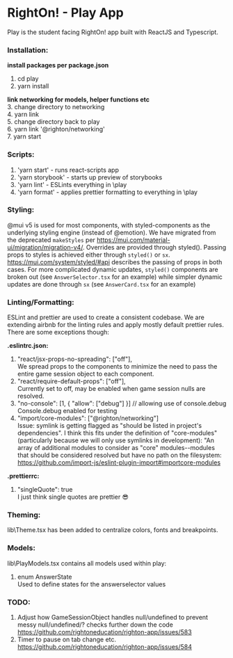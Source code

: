 # RightOn! - Play App

Play is the student facing RightOn! app built with ReactJS and Typescript.

### Installation:

<strong> install packages per package.json </strong>

1. cd play
2. yarn install

<strong> link networking for models, helper functions etc </strong>  
3. change directory to networking  
4. yarn link  
5. change directory back to play  
6. yarn link '@righton/networking'  
7. yarn start

### Scripts:

1. 'yarn start' - runs react-scripts app
2. 'yarn storybook' - starts up preview of storybooks
3. 'yarn lint' - ESLints everything in \play
4. 'yarn format' - applies prettier formatting to everything in \play

### Styling:

@mui v5 is used for most components, with styled-components as the underlying styling engine (instead of @emotion). We have migrated from the deprecated `makeStyles` per https://mui.com/material-ui/migration/migration-v4/. Overrides are provided through styled(). Passing props to styles is achieved either through `styled()` or `sx`. https://mui.com/system/styled/#api describes the passing of props in both cases. For more complicated dynamic updates, `styled()` components are broken out (see `AnswerSelector.tsx` for an example) while simpler dynamic updates are done through `sx` (see `AnswerCard.tsx` for an example)

### Linting/Formatting:

ESLint and prettier are used to create a consistent codebase. We are extending airbnb for the linting rules and apply mostly default prettier rules.
There are some exceptions though:

<strong> .eslintrc.json: </strong>

1.  "react/jsx-props-no-spreading": ["off"],  
    We spread props to the components to minimize the need to pass the entire game session object to each component.
2.  "react/require-default-props": ["off"],  
    Currently set to off, may be enabled when game session nulls are resolved.
3.  "no-console": [1, { "allow": ["debug"] }] // allowing use of console.debug  
    Console.debug enabled for testing
4.  "import/core-modules": ["@righton/networking"]  
     Issue: symlink is getting flagged as "should be listed in project's dependencies". I think this fits under the definition of "core-modules"
    (particularly because we will only use symlinks in development):
    "An array of additional modules to consider as "core" modules--modules that should be considered resolved
    but have no path on the filesystem: https://github.com/import-js/eslint-plugin-import#importcore-modules

<strong> .prettierrc: </strong>

1.  "singleQuote": true  
    I just think single quotes are prettier :sunglasses:

### Theming:

lib\Theme.tsx has been added to centralize colors, fonts and breakpoints.

### Models:

lib\PlayModels.tsx contains all models used within play:

1. enum AnswerState  
   Used to define states for the answerselector values

### TODO:

1. Adjust how GameSessionObject handles null/undefined to prevent messy null/undefined/? checks further down the code
   https://github.com/rightoneducation/righton-app/issues/583
2. Timer to pause on tab change etc.
   https://github.com/rightoneducation/righton-app/issues/584
